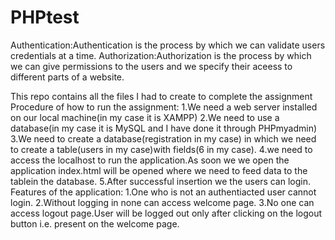 # PHPtest
Authentication:Authentication is the process by which we can validate users credentials at a time.
Authorization:Authorization is the process by which we can give permissions to the users and we specify their aceess to different parts of a website.

This repo contains all the files I had to create to complete the assignment
Procedure of how to run the assignment:
1.We need a web server installed on our local machine(in my case it is XAMPP)
2.We need to use a database(in my case it is MySQL and I have done it through PHPmyadmin)
3.We need to create a database(registration in my case) in which we need to create a table(users in my case)with fields(6 in my case).
4.we need to access the localhost to run the application.As soon we we open the application index.html will be opened where we need to feed data to the tablein the database.
5.After successful insertion we the users can login.
Features of the application:
1.One who is not an authentiacted user cannot login.
2.Without logging in none can access welcome page.
3.No one can access logout page.User will be logged out only after clicking on the logout button i.e. present on the welcome page.

